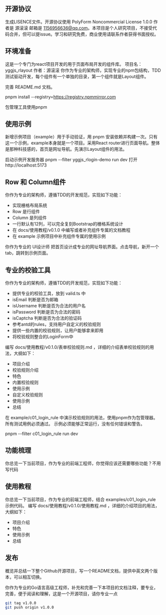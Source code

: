 ## 开源协议
生成LISENCE文件。开源协议使用 PolyForm Noncommercial License 1.0.0  作者是 源滚滚 邮箱是 1156956636@qq.com。本项目是个人研究项目，不接受代码合并，但可以提issue。学习和研究免费，商业使用请联系作者获得书面授权。

## 环境准备
这是一个专门为react项目开发的用于页面布局开发的组件库。
项目名：yggjs_rlayout
作者：源滚滚
你作为专业的架构师，实现专业的npm包结构，TDD测试驱动开发，每个组件有一个单独的目录，第一个组件就是Layout组件。

完善 README.md 文档。

pnpm install --registry=https://registry.npmmirror.com

包管理工具使用pnpm

## 使用示例
新增示例项目（example）用于手动验证，用 pnpm 安装依赖并构建一次。只有这一个示例，example本身就是一个项目。采用React router进行页面导航。整体是那种科技感的，首页是网址导航。先演示Layout组件的用法。

启动示例开发服务器
pnpm --filter yggjs_rlogin-demo run dev
打开 http://localhost:5173

## Row 和 Column组件
你作为专业的架构师，遵循TDD的开发规范，实现如下功能：
- 实现栅格布局系统
- Row 是行组件
- Column 是列组件
- 一行默认有12列，可以完全复刻Bootstrap的栅格系统设计
- 在 docs/使用教程/v0.1.0 中编写或者补充组件专属的文档教程
- 在 example 示例项目中补充组件专属的使用示例

你作为专业的 UI设计师 把首页设计成专业的网址导航界面。点击导航，新开一个tab，跳转到示例页面。


## 专业的校验工具
你作为专业的架构师，遵循TDD的开发规范，实现如下功能：
- 提供专业的校验工具，放到 valid.ts 中
- isEmail 判断是否为邮箱
- isUsername 判断是否为合法的用户名
- isPassword 判断是否为合法的密码
- isCaptcha 判断是否为合法的验证码
- 参考antd的rules，支持用户自定义的校验规则
- 提供一些内置的校验规则，让用户能够拿来即用
- 将校验规则整合的LoginForm中

编写 docs/使用教程/v0.1.0/表单校验规则.md ，详细的介绍表单校验规则的用法，大纲如下：
- 项目介绍
- 校验规则介绍
- 特色
- 内置校验规则
- 使用示例
- 自定义校验规则
- 使用示例
- 总结

在 example/c01_login_rule 中演示校验规则的用法，使用pnpm作为包管理器。
所有测试用例必须通过。
示例必须能够正常运行，没有任何错误和警告。


pnpm --filter c01_login_rule run dev


## 功能梳理
你总览一下当前项目，作为专业的前端工程师，你觉得应该还需要哪些功能？不用写代码

## 使用教程
你总览一下当前项目，作为专业的前端工程师，结合 examples/c01_login_rule 示例代码。
编写 docs/使用教程/v0.1.0/使用教程.md ，详细的介绍项目的用法，大纲如下：
- 项目介绍
- 特色
- 使用示例
- 总结

## 发布
概览并总结一下整个Github开源项目，写一个README文档，提供中英文两个版本，可以相互切换。

你作为专业的Go语言高级工程师，补充和完善一下本项目的文档注释，要专业，完善，便于阅读和理解，这是一个开源项目，请你专业一点


```bash
git tag v1.0.0
git push origin v1.0.0
```
